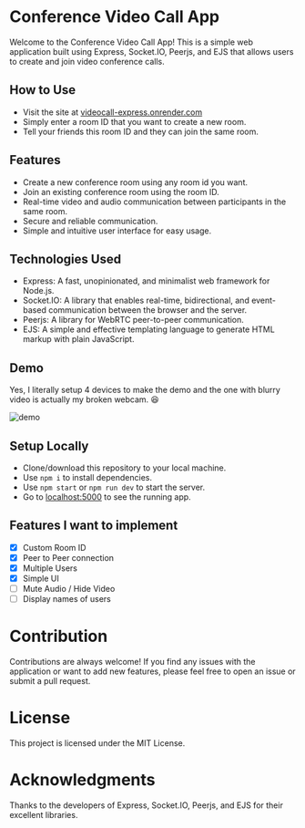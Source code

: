 # Conference Video Call App

Welcome to the Conference Video Call App! This is a simple web application built using Express, Socket.IO, Peerjs, and EJS that allows users to create and join video conference calls.

## How to Use
- Visit the site at [videocall-express.onrender.com](https://videocall-express.onrender.com/)
- Simply enter a room ID that you want to create a new room.
- Tell your friends this room ID and they can join the same room.

## Features
- Create a new conference room using any room id you want.
- Join an existing conference room using the room ID.
- Real-time video and audio communication between participants in the same room.
- Secure and reliable communication.
- Simple and intuitive user interface for easy usage.

## Technologies Used
- Express: A fast, unopinionated, and minimalist web framework for Node.js.
- Socket.IO: A library that enables real-time, bidirectional, and event-based communication between the browser and the server.
- Peerjs: A library for WebRTC peer-to-peer communication.
- EJS: A simple and effective templating language to generate HTML markup with plain JavaScript.

## Demo
Yes, I literally setup 4 devices to make the demo and the one with blurry video is actually my broken webcam. 😆

![demo](https://github.com/vinay-code7/videocall-express/assets/64744987/59ea0f1b-f4fb-4d5d-bb6c-0cd4464b0901)

## Setup Locally
- Clone/download this repository to your local machine.
- Use `npm i` to install dependencies.
- Use `npm start` or `npm run dev` to start the server.
- Go to [localhost:5000](http://localhost:5000) to see the running app.

## Features I want to implement
 - [x] Custom Room ID
 - [x] Peer to Peer connection
 - [x] Multiple Users
 - [x] Simple UI
 - [ ] Mute Audio / Hide Video
 - [ ] Display names of users

# Contribution
Contributions are always welcome! If you find any issues with the application or want to add new features, please feel free to open an issue or submit a pull request.

# License
This project is licensed under the MIT License.

# Acknowledgments
Thanks to the developers of Express, Socket.IO, Peerjs, and EJS for their excellent libraries.
